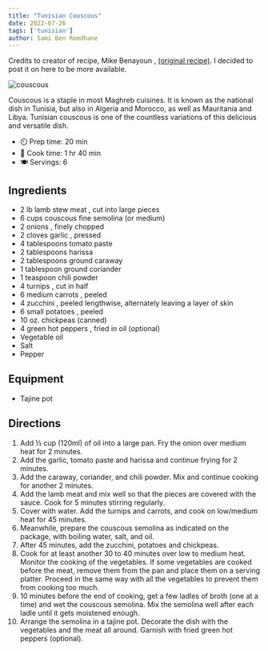```yaml
---
title: "Tunisian Couscous"
date: 2022-07-26
tags: ['tunisian']
author: Sami Ben Romdhane
---
```



Credits to creator of recipe, Mike Benayoun , [(original recipe)](https://www.196flavors.com/tunisia-tunisian-couscous/).
I decided to post it on here to be more available.

![couscous](/pix/couscous.webp)

Couscous is a staple in most Maghreb cuisines. It is known as the national dish in Tunisia, but also in Algeria and Morocco, as well as Mauritania and Libya. Tunisian couscous is one of the countless variations of this delicious and versatile dish.

- ⏲️ Prep time: 20 min
- 🍳 Cook time: 1 hr 40 min
- 🍽️ Servings: 6

## Ingredients

- 2 lb lamb stew meat , cut into large pieces
- 6 cups couscous fine semolina (or medium)
- 2 onions , finely chopped
- 2 cloves garlic , pressed
- 4 tablespoons tomato paste
- 2 tablespoons harissa
- 2 tablespoons ground caraway
- 1 tablespoon ground coriander
- 1 teaspoon chili powder
- 4 turnips , cut in half
- 6 medium carrots , peeled
- 4 zucchini , peeled lengthwise, alternately leaving a layer of skin
- 6 small potatoes , peeled
- 10 oz. chickpeas (canned)
- 4 green hot peppers , fried in oil (optional)
- Vegetable oil
- Salt
- Pepper

## Equipment

- Tajine pot

## Directions

1. Add ½ cup (120ml) of oil into a large pan. Fry the onion over medium heat for 2 minutes.
2. Add the garlic, tomato paste and harissa and continue frying for 2 minutes.
3. Add the caraway, coriander, and chili powder. Mix and continue cooking for another 2 minutes.
4. Add the lamb meat and mix well so that the pieces are covered with the sauce. Cook for 5 minutes stirring regularly.
5. Cover with water. Add the turnips and carrots, and cook on low/medium heat for 45 minutes.
6. Meanwhile, prepare the couscous semolina as indicated on the package, with boiling water, salt, and oil.
7. After 45 minutes, add the zucchini, potatoes and chickpeas.
8. Cook for at least another 30 to 40 minutes over low to medium heat. Monitor the cooking of the vegetables. If some vegetables are cooked before the meat, remove them from the pan and place them on a serving platter. Proceed in the same way with all the vegetables to prevent them from cooking too much.
9. 10 minutes before the end of cooking, get a few ladles of broth (one at a time) and wet the couscous semolina. Mix the semolina well after each ladle until it gets moistened enough.
10. Arrange the semolina in a tajine pot. Decorate the dish with the vegetables and the meat all around. Garnish with fried green hot peppers (optional).
